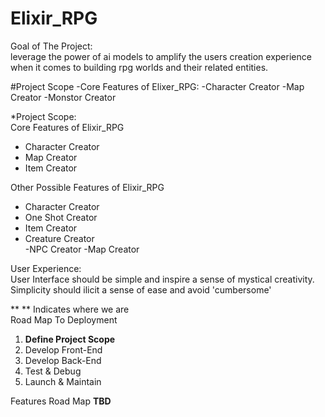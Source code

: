 # Elixir_RPG

Goal of The Project:<br>
leverage the power of ai models to amplify the users creation experience when it comes to building rpg worlds and their related entities.

#Project Scope
  -Core Features of Elixer_RPG:
    -Character Creator
    -Map Creator
    -Monstor Creator

*Project Scope:<br>
  Core Features of Elixir_RPG<br>
   <ul>
    <li>Character Creator</li>
    <li>Map Creator</li>
    <li>Item Creator</li>
   </ul>
  
  Other Possible Features of Elixir_RPG<br>
  <ul>
    <li>Character Creator</li>
    <li>One Shot Creator</li>
    <li>Item Creator</li>
    <li>Creature Creator</li>
    -NPC Creator
    -Map Creator
  </ul>

  User Experience:<br>
    User Interface should be simple and inspire a sense of mystical creativity. Simplicity should ilicit a sense of ease and avoid 'cumbersome'
    
    
    
** ** Indicates where we are <br>
Road Map To Deployment
  1. **Define Project Scope**
  2. Develop Front-End
  3. Develop Back-End
  4. Test & Debug
  5. Launch & Maintain
  
Features Road Map
  **TBD**
  
    
    
